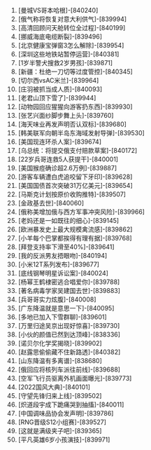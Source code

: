 
1. [曼城VS哥本哈根]-[840240]
1. [俄气称将恢复对意大利供气]-[839994]
1. [高清回顾问天舱转位全过程]-[840199]
1. [挪威海底电缆断裂]-[839496]
1. [北京健康宝弹窗3怎么解除]-[839954]
1. [深圳这些地铁站暂停运营]-[840381]
1. [1岁半警犬搜救2岁男孩]-[839871]
1. [新疆：杜绝一刀切等过度管控]-[840345]
1. [切尔西vsAC米兰]-[839964]
1. [庄羽被抓当成人质]-[840093]
1. [老君山顶下雪了]-[839944]
1. [动物园回应猩猩向游客扔东西]-[839930]
1. [张艺兴面纱脚步舞上头]-[839760]
1. [海天味业再发声明否认双标]-[839680]
1. [韩美联军向朝半岛东海域发射导弹]-[839530]
1. [美国现连环杀人案]-[839674]
1. [乌总统：将提交俄支付赔款草案]-[840172]
1. [22岁兵哥连救5人获提干]-[840001]
1. [美国猴痘确诊超2.6万例]-[839887]
1. [游客车辆遭白虎追咬留下牙印]-[839628]
1. [美国国债首次突破31万亿美元]-[839654]
1. [马斯克计划按原价收购推特]-[839507]
1. [金政基去世]-[840060]
1. [俄称美增加俄与西方军事冲突风险]-[839966]
1. [老妈还是一如既往的细心]-[839145]
1. [欧洲暴发史上最大规模禽流感]-[839862]
1. [小羊每个巴掌都挨得有理有据]-[839768]
1. [拜登支持率下滑至40%]-[839641]
1. [我的反派男友捂眼吻]-[840194]
1. [小米12T系列发布]-[839677]
1. [底线钢琴明星诉讼案]-[840024]
1. [杨幂王鹤棣密逃合唱爱你]-[839788]
1. [著名病毒学家吴建国去世]-[839883]
1. [兵哥哥实力炫腹]-[840008]
1. [广东降温就是意思一下]-[840095]
1. [多地已加入下雪群聊]-[839601]
1. [万里归途吴京出现好惊喜]-[839730]
1. [小伙的颜值已然到达顶峰]-[838336]
1. [诺贝尔化学奖揭晓]-[839902]
1. [赵露思偷偷藏不住新路透]-[840382]
1. [山东降温有多离谱]-[838680]
1. [俄回应将核列车派往前线]-[839688]
1. [空军飞行员驱离外机画面曝光]-[839773]
1. [2022国风大典]-[840101]
1. [守望先锋归来上线]-[839502]
1. [炽道段宇成下跪痛哭到抽搐]-[840011]
1. [中国调味品协会发声明]-[839786]
1. [RNG晋级S12小组赛]-[839527]
1. [这就是满级夹子吧]-[839365]
1. [平凡英雄6岁小孩演技]-[839971]